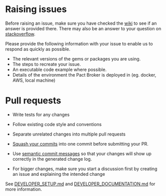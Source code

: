 # Raising issues

Before raising an issue, make sure you have checked the [wiki] to see if an answer is provided there.
There may also be an answer to your question on [stackoverflow].

Please provide the following information with your issue to enable us to respond as quickly as possible.

* The relevant versions of the gems or packages you are using.
* The steps to recreate your issue.
* An executable code example where possible.
* Details of the environment the Pact Broker is deployed in (eg. docker, AWS, local machine)

# Pull requests

* Write tests for any changes
* Follow existing code style and conventions
* Separate unrelated changes into multiple pull requests
* [Squash your commits](squash) into one commit before submitting your PR.
* Use [semantic commit messages](semantic-commit-messages) so that your changes will show up correctly in the generated change log.

* For bigger changes, make sure you start a discussion first by creating an issue and explaining the intended change

See [DEVELOPER_SETUP.md](./DEVELOPER_SETUP.md) and [DEVELOPER_DOCUMENTATION.md](./DEVELOPER_DOCUMENTATION.md) for more information.

[wiki]: https://github.com/pact-foundation/pact_broker/wiki
[stackoverflow]: https://stackoverflow.com/questions/tagged/pact-broker
[pact-ruby-e2e-example]: https://github.com/pact-foundation/pact-ruby-e2e-example
[semantic-commit-messages]: http://karma-runner.github.io/2.0/dev/git-commit-msg.html
[squash]: https://github.com/todotxt/todo.txt-android/wiki/Squash-All-Commits-Related-to-a-Single-Issue-into-a-Single-Commit
